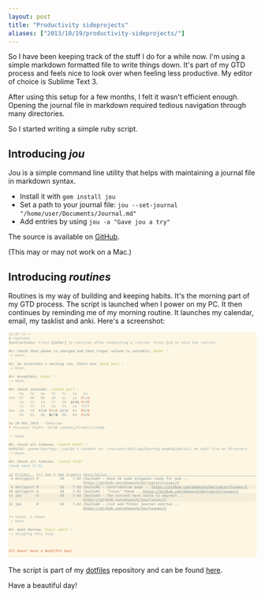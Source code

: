 ```yaml
---
layout: post
title: "Productivity sideprojects"
aliases: ["2013/10/19/productivity-sideprojects/"]
---
```


So I have been keeping track of the stuff I do for a while now. 
I'm using a simple markdown formatted file to write things down. It's part of my GTD process and feels nice to look over when feeling less productive.
My editor of choice is Sublime Text 3.

After using this setup for a few months, I felt it wasn't efficient enough.
Opening the journal file in markdown required tedious navigation through many directories.  

So I started writing a simple ruby script.

## Introducing *jou*
Jou is a simple command line utility that helps with maintaining a journal file in markdown syntax.

* Install it with `gem install jou`
* Set a path to your journal file: `jou --set-journal "/home/user/Documents/Journal.md"`
* Add entries by using `jou -a "Gave jou a try"`

The source is available on [GitHub](https://github.com/phansch/jou).

(This may or may not work on a Mac.)

## Introducing *routines*

Routines is my way of building and keeping habits. It's the morning part of my GTD process.
The script is launched when I power on my PC. It then continues by reminding me of my morning routine.
It launches my calendar, email, my tasklist and anki. Here's a screenshot:

<a href="https://github.com/phansch/dotfiles/raw/master/screenshots/routines.png" class="thumbnail">
  <img src="https://github.com/phansch/dotfiles/raw/master/screenshots/routines.png" alt="screenshot">
</a>

The script is part of my [dotfiles](https://github.com/phansch/dotfiles/tree/master) repository and can be found [here](https://github.com/phansch/dotfiles/blob/522c6e73566178c8dd73d343f9cda7157665c778/bin/routines).

Have a beautiful day!
